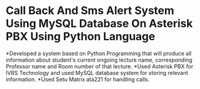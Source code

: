 # Call Back And Sms Alert System Using MySQL Database On Asterisk PBX Using Python Language
*Developed a system based on Python Programming that will produce all information about student's current ongoing lecture name, corresponding Professor name and Room number of that lecture.
*Used Asterisk PBX for IVRS Technology and used MySQL database system for storing relevant information.
*Used Setu Matrix ata221 for handling calls.

